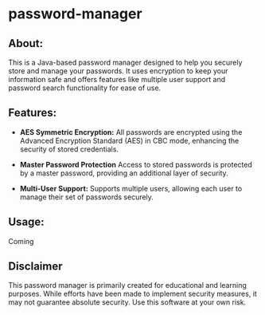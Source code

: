 # password-manager

## About: 
This is a Java-based password manager designed to help you securely store and manage your passwords. It uses encryption to keep your information safe and offers features like multiple user support and password search functionality for ease of use.

## Features:

- **AES Symmetric Encryption:** All passwords are encrypted using the Advanced Encryption Standard (AES) in CBC mode, enhancing the security of stored credentials.

- **Master Password Protection** Access to stored passwords is protected by a master password, providing an additional layer of security.

- **Multi-User Support:** Supports multiple users, allowing each user to manage their set of passwords securely.

## Usage:
Coming


## Disclaimer
This password manager is primarily created for educational and learning purposes. While efforts have been made to implement security measures, it may not guarantee absolute security. Use this software at your own risk.